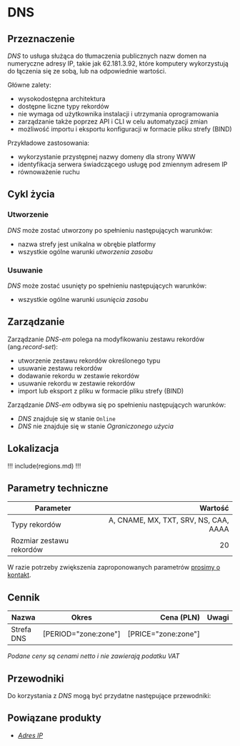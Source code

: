 # DNS

## Przeznaczenie

*DNS* to usługa służąca do tłumaczenia publicznych nazw domen na numeryczne adresy IP, takie jak 62.181.3.92, które komputery wykorzystują do łączenia się ze sobą, lub na odpowiednie wartości.

Główne zalety:

 * wysokodostępna architektura
 * dostępne liczne typy rekordów
 * nie wymaga od użytkownika instalacji i utrzymania oprogramowania
 * zarządzanie także poprzez API i CLI w celu automatyzacji zmian
 * możliwość importu i eksportu konfiguracji w formacie pliku strefy (BIND)

Przykładowe zastosowania:

 * wykorzystanie przystępnej nazwy domeny dla strony WWW
 * identyfikacja serwera świadczącego usługę pod zmiennym adresem IP
 * równoważenie ruchu

## Cykl życia

### Utworzenie

*DNS* może zostać utworzony po spełnieniu następujących warunków:

 * nazwa strefy jest unikalna w obrębie platformy
 * wszystkie ogólne warunki *utworzenia zasobu*

### Usuwanie

*DNS* może zostać usunięty po spełnieniu następujących warunków:

 * wszystkie ogólne warunki *usunięcia zasobu*

## Zarządzanie

Zarządzanie *DNS-em* polega na modyfikowaniu zestawu rekordów (ang.*record-set*):

 * utworzenie zestawu rekordów określonego typu
 * usuwanie zestawu rekordów
 * dodawanie rekordu w zestawie rekordów
 * usuwanie rekordu w zestawie rekordów
 * import lub eksport z pliku w formacie pliku strefy (BIND)

Zarządzanie *DNS-em* odbywa się po spełnieniu następujących warunków:

 * *DNS* znajduje się w stanie ```Online```
 * *DNS* nie znajduje się w stanie *Ograniczonego użycia*

## Lokalizacja

!!! include(regions.md) !!!

## Parametry techniczne

Parameter                | Wartość
------------------------ | -------------------------------------:
Typy rekordów            |  A, CNAME, MX, TXT, SRV, NS, CAA, AAAA
Rozmiar zestawu rekordów |                                     20

W razie potrzeby zwiększenia zaproponowanych parametrów [prosimy o kontakt](/about-us/contact.md).

## Cennik

Nazwa         | Okres                | Cena (PLN)            | Uwagi
------------- | :------------------: | --------------------: | :------
Strefa DNS    | [PERIOD="zone:zone"] | [PRICE="zone:zone"]   |

*Podane ceny są cenami netto i nie zawierają podatku VAT*

<!--
Transfer is not availabe due following reason:
- security restriction of creating subzones
-->

## Przewodniki

Do korzystania z *DNS* mogą być przydatne następujące przewodniki:

<PageList path_re="guide/networking/dns/"/>

## Powiązane produkty

 * *[Adres IP](/resource/networking/ip-address.md)*